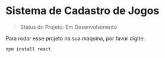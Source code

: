 <h1>Sistema de Cadastro de Jogos</h1>

>Status do Projeto: Em Desenvolvimento

Para rodar esse projeto na sua maquina,  por favor digite:

```
npm install react
```
